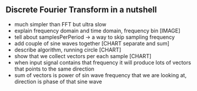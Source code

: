 ## Discrete Fourier Transform in a nutshell



- much simpler than FFT but ultra slow
- explain frequency domain and time domain, frequency bin [IMAGE]
- tell about samplesPerPeriod -> a way to skip sampling frequency
- add couple of sine waves together [CHART separate and sum]
- describe algorithm, running circle  [CHART]
- show that we collect vectors per each sample [CHART]
- when input signal contains that frequency it will produce lots of vectors that points to the same direction
- sum of vectors is power of sin wave frequency that we are looking at, direction is phase of that sine wave